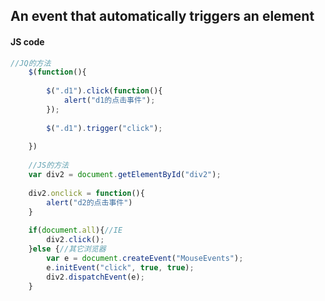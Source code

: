 ## An event that automatically triggers an element
#### JS code
```javascript
//JQ的方法
	$(function(){
		
		$(".d1").click(function(){
			alert("d1的点击事件");
		});
		
		$(".d1").trigger("click");	
		
	})
	
	//JS的方法
	var div2 = document.getElementById("div2");
	
	div2.onclick = function(){
		alert("d2的点击事件")
	}
	
	if(document.all){//IE
		div2.click();
	}else {//其它浏览器
		var e = document.createEvent("MouseEvents");
		e.initEvent("click", true, true);
		div2.dispatchEvent(e);
	}
